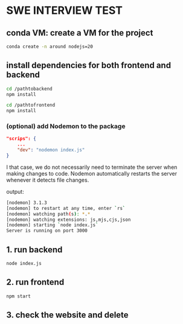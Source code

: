 # SWE INTERVIEW TEST 
## conda VM:  create a VM for the project

```bash
conda create -n around nodejs=20
```

## install dependencies for both frontend and backend
```bash
cd /pathtobackend
npm install

cd /pathtofrontend
npm install
```

### (optional) add Nodemon to the package

```json
"scrips": {
	...
	"dev": "nodemon index.js"
}
```

I that case, we do not necessarily need to terminate the server when making changes to code. Nodemon automatically restarts the server whenever it detects file changes.

output:

```bash
[nodemon] 3.1.3
[nodemon] to restart at any time, enter `rs`
[nodemon] watching path(s): *.*
[nodemon] watching extensions: js,mjs,cjs,json
[nodemon] starting `node index.js`
Server is running on port 3000
```


## 1. run backend
```bash
node index.js
```

## 2. run frontend 
```bash
npm start
```

## 3. check the website and delete



